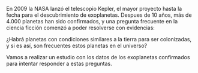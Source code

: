 
En 2009 la NASA lanzó el telescopio Kepler, el mayor proyecto hasta la fecha para el descubrimiento de exoplanetas. Despues de 10 años, más de 4.000 planetas han sido confirmados, y una pregunta frecuente en la ciencia ficción comenzó a poder resolverse con evidencias:

¿Habrá planetas con condiciones similares a la tierra para ser colonizadas, y si es así, son frecuentes estos planetas en el universo?

Vamos a realizar un estudio con los datos de los exoplanetas confirmados para intentar responder a estas preguntas.
